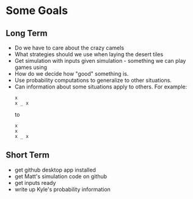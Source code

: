 # Some Goals

## Long Term

- Do we have to care about the crazy camels
- What strategies should we use when laying the desert tiles
- Get simulation with inputs given simulation - something we can play games using
- How do we decide how "good" something is.
- Use probability computations to generalize to other situations.
- Can information about some situations apply to others.  For example:
    ```
    x
    x _ x
    ```
    to 
    ```
    x
    x
    x _ x
    ```


## Short Term

- get github desktop app installed
- get Matt's simulation code on github
- get inputs ready
- write up Kyle's probability information
